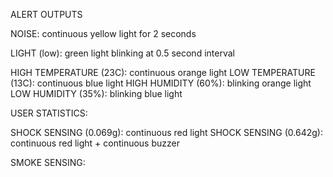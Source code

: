 ALERT OUTPUTS


NOISE: continuous yellow light for 2 seconds


LIGHT (low): green light blinking at 0.5 second interval


HIGH TEMPERATURE (23C): continuous orange light
LOW TEMPERATURE (13C): continuous blue light
HIGH HUMIDITY (60%): blinking orange light
LOW HUMIDITY (35%): blinking blue light


USER STATISTICS:


SHOCK SENSING (0.069g): continuous red light
SHOCK SENSING (0.642g): continuous red light + continuous buzzer

SMOKE SENSING:
